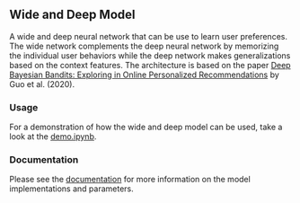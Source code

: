 ## Wide and Deep Model

A wide and deep neural network that can be use to learn user preferences. The wide network complements the deep neural network by memorizing the individual user behaviors while the deep network makes generalizations based on the context features. The architecture is based on the paper [Deep Bayesian Bandits: Exploring in Online Personalized Recommendations](https://arxiv.org/abs/2008.00727) by Guo et al. (2020).

### Usage

For a demonstration of how the wide and deep model can be used, take a look at the [demo.ipynb](https://github.com/hsshih/Wide_Deep_Model/blob/main/demo.ipynb). 

### Documentation

Please see the [documentation](https://github.com/hsshih/Wide_Deep_Model/blob/main/wide_deep_bandits_documentation.pdf) for more information on the model implementations and parameters. 
